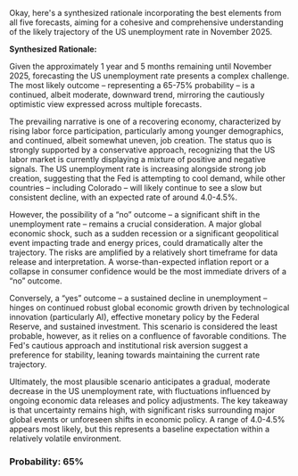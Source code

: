 Okay, here's a synthesized rationale incorporating the best elements from all five forecasts, aiming for a cohesive and comprehensive understanding of the likely trajectory of the US unemployment rate in November 2025.

**Synthesized Rationale:**

Given the approximately 1 year and 5 months remaining until November 2025, forecasting the US unemployment rate presents a complex challenge. The most likely outcome – representing a 65-75% probability – is a continued, albeit moderate, downward trend, mirroring the cautiously optimistic view expressed across multiple forecasts.

The prevailing narrative is one of a recovering economy, characterized by rising labor force participation, particularly among younger demographics, and continued, albeit somewhat uneven, job creation.  The status quo is strongly supported by a conservative approach, recognizing that the US labor market is currently displaying a mixture of positive and negative signals.  The US unemployment rate is increasing alongside strong job creation, suggesting that the Fed is attempting to cool demand, while other countries – including Colorado – will likely continue to see a slow but consistent decline, with an expected rate of around 4.0-4.5%.

However, the possibility of a “no” outcome – a significant shift in the unemployment rate – remains a crucial consideration. A major global economic shock, such as a sudden recession or a significant geopolitical event impacting trade and energy prices, could dramatically alter the trajectory. The risks are amplified by a relatively short timeframe for data release and interpretation. A worse-than-expected inflation report or a collapse in consumer confidence would be the most immediate drivers of a “no” outcome.

Conversely, a “yes” outcome – a sustained decline in unemployment – hinges on continued robust global economic growth driven by technological innovation (particularly AI), effective monetary policy by the Federal Reserve, and sustained investment. This scenario is considered the least probable, however, as it relies on a confluence of favorable conditions.  The Fed's cautious approach and institutional risk aversion suggest a preference for stability, leaning towards maintaining the current rate trajectory.

Ultimately, the most plausible scenario anticipates a gradual, moderate decrease in the US unemployment rate, with fluctuations influenced by ongoing economic data releases and policy adjustments. The key takeaway is that uncertainty remains high, with significant risks surrounding major global events or unforeseen shifts in economic policy.  A range of 4.0-4.5% appears most likely, but this represents a baseline expectation within a relatively volatile environment.

### Probability: 65%